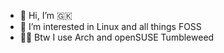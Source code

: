 - 👋 Hi, I’m 🇬🇰
- 👀 I’m interested in Linux and all things FOSS
- 🧙‍♂️ Btw I use Arch and openSUSE Tumbleweed 
<!---
GK-180/GK-180 is a ✨ special ✨ repository because its `README.md` (this file) appears on your GitHub profile.
You can click the Preview link to take a look at your changes.
--->
